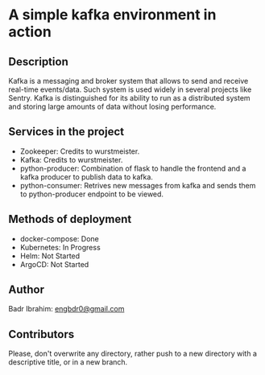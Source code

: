 # A simple kafka environment in action
## Description
Kafka is a messaging and broker system that allows to send and receive real-time events/data. Such system is used widely in several projects like Sentry. Kafka is distinguished for its ability to run as a distributed system and storing large amounts of data without losing performance.
## Services in the project
- Zookeeper: Credits to wurstmeister.
- Kafka: Credits to wurstmeister.
- python-producer: Combination of flask to handle the frontend and a kafka producer to publish data to kafka.
- python-consumer: Retrives new messages from kafka and sends them to python-producer endpoint to be viewed.
## Methods of deployment
- docker-compose: Done
- Kubernetes: In Progress
- Helm: Not Started
- ArgoCD: Not Started
## Author
Badr Ibrahim: engbdr0@gmail.com
## Contributors
Please, don't overwrite any directory, rather push to a new directory with a descriptive title, or in a new branch.
